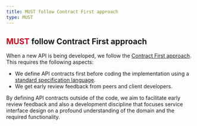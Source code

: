 ```yaml
---
title: MUST follow Contract First approach
type: MUST
---
```


## <span style="color: #D4021D;">MUST</span> follow Contract First approach

When a new API is being developed, we follow the [Contract First approach](guidelines/100_core-principles/contract-first.md).
This requires the following aspects:

- We define API contracts first before coding the implementation using a [standard specification language](guidelines/200_general-guidelines/203_must-provide-api-specification-using-openapi.md).
- We get early review feedback from peers and client developers.

By defining API contracts outside of the code, we aim to facilitate early review feedback and also a development discipline that focuses service interface design on a profound understanding of the domain and the required functionality.

